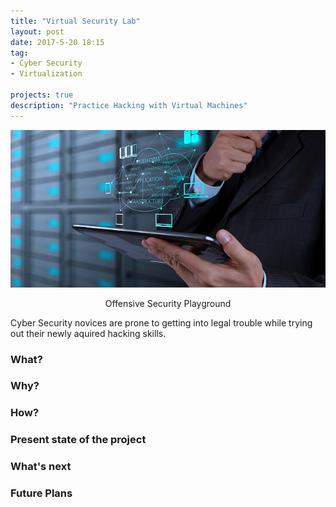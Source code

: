 ```yaml
---
title: "Virtual Security Lab"
layout: post
date: 2017-5-20 18:15
tag:
- Cyber Security
- Virtualization

projects: true
description: "Practice Hacking with Virtual Machines"
---
```


![Markdowm Image][1]

<center>Offensive Security Playground</center>

Cyber Security novices are prone to getting into legal trouble while trying out their newly aquired hacking skills.

### What?

### Why?

### How?

### Present state of the project

### What's next

### Future Plans

[1]: /assets/images/virtual_lab.png